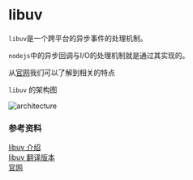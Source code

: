 # libuv

`libuv`是一个跨平台的异步事件的处理机制。

`nodejs`中的异步回调与I/O的处理机制就是通过其实现的。

从[官网](http://libuv.org/)我们可以了解到相关的特点

`libuv` 的架构图

![architecture](http://docs.libuv.org/en/v1.x/_images/architecture.png)



### 参考资料

[libuv 介绍](https://github.com/nikhilm/uvbook)   
[libuv 翻译版本](https://github.com/luohaha/Chinese-uvbook)     
[官网](http://libuv.org/)